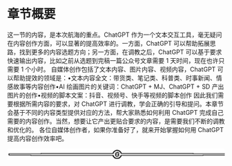 # 章节概要

这一节的内容，是本次航海的重点。ChatGPT 作为一个文本交互工具，毫无疑问在内容创作方面，可以显著的提高效率的。一方面，ChatGPT 可以帮助拓展思路，找到更多的内容选题方向；另一方面，在调教之后，ChatGPT 可以基于要求快速输出内容，比如之前从选题到完稿一篇公众号文章需要 1 天时间，现在也许只需要 1 个小时。
自媒体创作包括了文本内容、图片内容、视频内容，ChatGPT 可以帮助提效的领域是：•文本内容全文：带货类、笔记类、科普类、时事新闻、情感故事等内容创作•AI 绘画图片的关键词：ChatGPT + MJ、ChatGPT + SD 产出图片的创作•视频的脚本文案：抖音、视频号、快手等视频的脚本创作
因此我们需要根据所需内容的要求，对 ChatGPT 进行调教，学会正确的引导和提问。本章节会基于不同的内容类型提供对应的方法，帮大家熟悉如何利用 ChatGPT 完成自己需要的内容创作。当然，想要让它产出更贴合要求的内容，是需要我们不断的调教和优化的。
各位自媒体创作者，如果你准备好了，就来开始掌握如何用 ChatGPT 提高内容创作效率吧。

![](img/6ee508850b27e2c7d179da2f3eea659e.png)